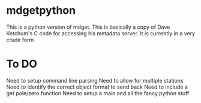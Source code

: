 mdgetpython
===========

This is a python version of mdget.  This is basically a copy of 
Dave Ketchum's C code for accessing his metadata server.  It is currently
in a very crude form

To DO
===========
Need to setup command line parsing
Need to allow for multiple stations
Need to identify the correct object format to send back
Need to include a get pole/zero function
Need to setup a main and all the fancy python stuff

